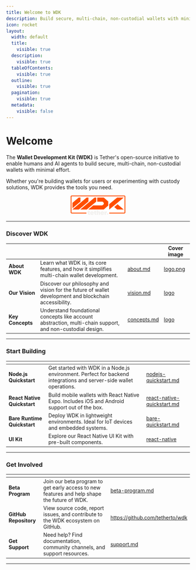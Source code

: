 ```yaml
---
title: Welcome to WDK
description: Build secure, multi-chain, non-custodial wallets with minimal effort
icon: rocket
layout:
  width: default
  title:
    visible: true
  description:
    visible: true
  tableOfContents:
    visible: true
  outline:
    visible: true
  pagination:
    visible: true
  metadata:
    visible: false
---
```


# Welcome

The **Wallet Development Kit (WDK)** is Tether's open-source initiative to enable humans and AI agents to build secure, multi-chain, non-custodial wallets with minimal effort.&#x20;

Whether you're building wallets for users or experimenting with custody solutions, WDK provides the tools you need.

<div align="center" data-full-width="true"><img src="assets/logo.png" alt="" width="150"></div>

***

### Discover WDK

<table data-view="cards">
	<thead>
		<tr>
			<th></th>
			<th></th>
			<th data-hidden data-card-target data-type="content-ref"></th>
			<th data-hidden data-card-cover data-type="image">Cover image</th>
		</tr>
	</thead>
	<tbody>
		<tr>
			<td>
				<strong>About WDK</strong>
			</td>
			<td>Learn what WDK is, its core features, and how it simplifies multi-chain wallet development.</td>
			<td>
				<a href="overview/about.md">about.md</a>
			</td>
			<td>
				<a href="assets/logo.png">logo.png</a>
			</td>
		</tr>
		<tr>
			<td>
				<strong>Our Vision</strong>
			</td>
			<td>Discover our philosophy and vision for the future of wallet development and blockchain accessibility.</td>
			<td>
				<a href="overview/vision.md">vision.md</a>
			</td>
			<td>
				<a href="assets/basic.svg">logo</a>
			</td>
		</tr>
		<tr>
			<td>
				<strong>Key Concepts</strong>
			</td>
			<td>Understand foundational concepts like account abstraction, multi-chain support, and non-custodial design.</td>
			<td>
				<a href="resources/concepts.md">concepts.md</a>
			</td>
			<td>
				<a href="assets/basic.svg">logo</a>
			</td>
		</tr>
	</tbody>
</table>

***

### Start Building

<table data-view="cards"><thead><tr><th></th><th></th><th data-hidden data-card-target data-type="content-ref"></th></tr></thead><tbody><tr><td><strong>Node.js Quickstart</strong></td><td>Get started with WDK in a Node.js environment. Perfect for backend integrations and server-side wallet operations.</td><td><a href="getting-started/nodejs-quickstart.md">nodejs-quickstart.md</a></td></tr><tr><td><strong>React Native Quickstart</strong></td><td>Build mobile wallets with React Native Expo. Includes iOS and Android support out of the box.</td><td><a href="getting-started/react-native-quickstart.md">react-native-quickstart.md</a></td></tr><tr><td><strong>Bare Runtime Quickstart</strong></td><td>Deploy WDK in lightweight environments. Ideal for IoT devices and embedded systems.</td><td><a href="getting-started/bare-quickstart.md">bare-quickstart.md</a></td></tr><tr><td><strong>UI Kit</strong></td><td>Explore our React Native UI Kit with pre-built components.</td><td><a href="ui-kit/react-native/">react-native</a></td></tr></tbody></table>

***

### Get Involved

<table data-view="cards"><thead><tr><th></th><th></th><th data-hidden data-card-target data-type="content-ref"></th></tr></thead><tbody><tr><td><strong>Beta Program</strong></td><td>Join our beta program to get early access to new features and help shape the future of WDK.</td><td><a href="overview/beta-program.md">beta-program.md</a></td></tr><tr><td><strong>GitHub Repository</strong></td><td>View source code, report issues, and contribute to the WDK ecosystem on GitHub.</td><td><a href="https://github.com/tetherto/wdk">https://github.com/tetherto/wdk</a></td></tr><tr><td><strong>Get Support</strong></td><td>Need help? Find documentation, community channels, and support resources.</td><td><a href="overview/support.md">support.md</a></td></tr></tbody></table>

***
